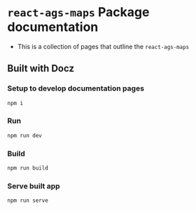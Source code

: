 # `react-ags-maps` Package documentation
- This is a collection of pages that outline the `react-ags-maps` 

## Built with Docz

### Setup to develop documentation pages

```sh
npm i
```

### Run

```sh
npm run dev
```

### Build

```sh
npm run build
```

### Serve built app

```sh
npm run serve
```